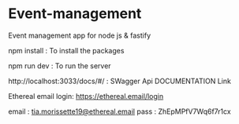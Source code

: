 # Event-management
Event management app for node js &amp; fastify




npm install 
: To install the packages

npm run dev 
: To run the server

http://localhost:3033/docs/#/
: SWagger Api DOCUMENTATION Link

Ethereal email login:
https://ethereal.email/login

email : tia.morissette19@ethereal.email
pass : ZhEpMPfV7Wq6f7r1cx